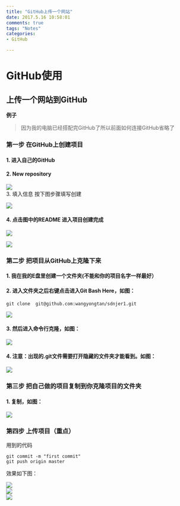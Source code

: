 ```yaml
---
title: "GitHub上传一个网站"  
date: 2017.5.16 10:58:01   
comments: true
tags: "Notes"
categories: 
- GitHub

---
```

# GitHub使用

## 上传一个网站到GitHub  

**例子**  

> 因为我的电脑已经搭配完GitHub了所以前面如何连接GitHub省略了    

### 第一步 在GitHub上创建项目  

#### 1. 进入自己的GitHub  
#### 2. New repository  

![](/images/2017-5-16-github-1.jpg)  
3.  填入信息  按下图步骤填写创建  
 
![](/images/2017-5-16-github-1-1.jpg)  

#### 4. 点击图中的README 进入项目创建完成  

![](/images/2017-5-16-github-1-2.jpg)  

![](/images/2017-5-16-github-1-3.jpg)  

### 第二步  把项目从GitHub上克隆下来

#### 1. 我在我的E盘里创建一个文件夹(不能和你的项目名字一样最好）  
#### 2. 进入文件夹之后右键点击进入Git Bash Here，如图：  


	git clone  git@github.com:wangyongtan/sdnjer1.git


![](/images/2017-5-16-github-2-1.jpg)  
#### 3. 然后进入命令行克隆，如图：
![](/images/2017-5-16-github-2-2.jpg)
#### 4. 注意：出现的.git文件需要打开隐藏的文件夹才能看到。如图：  
![](/images/2017-5-16-github-2-2.jpg)  
### 第三步 把自己做的项目复制到你克隆项目的文件夹  

#### 1. 复制，如图：  
![](/images/2017-5-16-github-2-2.jpg)  
### 第四步 上传项目（重点）  

用到的代码  


	git commit -m "first commit"  
	git push origin master  

效果如下图：  

![](/images/2017-5-16-github-4-1.jpg)  
![](/images/2017-5-16-github-4-2.jpg)  
![](/images/2017-5-16-github-4-3.jpg)  

